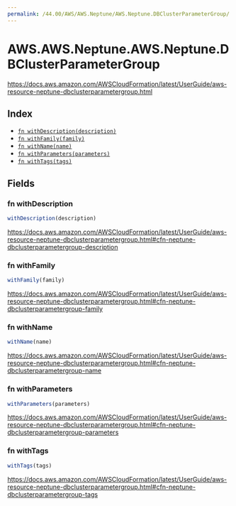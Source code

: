 ```yaml
---
permalink: /44.00/AWS/AWS.Neptune/AWS.Neptune.DBClusterParameterGroup/
---
```


# AWS.AWS.Neptune.AWS.Neptune.DBClusterParameterGroup

https://docs.aws.amazon.com/AWSCloudFormation/latest/UserGuide/aws-resource-neptune-dbclusterparametergroup.html

## Index

* [`fn withDescription(description)`](#fn-withdescription)
* [`fn withFamily(family)`](#fn-withfamily)
* [`fn withName(name)`](#fn-withname)
* [`fn withParameters(parameters)`](#fn-withparameters)
* [`fn withTags(tags)`](#fn-withtags)

## Fields

### fn withDescription

```ts
withDescription(description)
```

https://docs.aws.amazon.com/AWSCloudFormation/latest/UserGuide/aws-resource-neptune-dbclusterparametergroup.html#cfn-neptune-dbclusterparametergroup-description

### fn withFamily

```ts
withFamily(family)
```

https://docs.aws.amazon.com/AWSCloudFormation/latest/UserGuide/aws-resource-neptune-dbclusterparametergroup.html#cfn-neptune-dbclusterparametergroup-family

### fn withName

```ts
withName(name)
```

https://docs.aws.amazon.com/AWSCloudFormation/latest/UserGuide/aws-resource-neptune-dbclusterparametergroup.html#cfn-neptune-dbclusterparametergroup-name

### fn withParameters

```ts
withParameters(parameters)
```

https://docs.aws.amazon.com/AWSCloudFormation/latest/UserGuide/aws-resource-neptune-dbclusterparametergroup.html#cfn-neptune-dbclusterparametergroup-parameters

### fn withTags

```ts
withTags(tags)
```

https://docs.aws.amazon.com/AWSCloudFormation/latest/UserGuide/aws-resource-neptune-dbclusterparametergroup.html#cfn-neptune-dbclusterparametergroup-tags